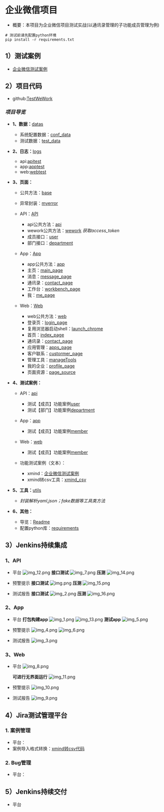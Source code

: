 # 企业微信项目
- 概要：本项目为企业微信项目测试实战(以通讯录管理的子功能成员管理为例)
```shell
# 测试前请先配置python环境
pip install -r requirements.txt
```
## 1）测试案例
- [企业微信测试案例](testcases/功能测试案例/企业微信测试案例.xmind)

## 2）项目代码
- github:[TestWeWork](https://github.com/Lusilucy/TestWeWork)

[comment]: <> (- gitee:[TestWeWork]&#40;&#41;)

### *项目导览*
- **1、数据：**[datas](datas)
  - 系统配置数据：[conf_data](datas/conf_data)
  - 测试数据：[test_data](datas/test_data)
  
- **2、日志：**[logs](logs)
  - api:[apitest](logs/apitest.log)
  - app:[apptest](logs/apptest.log)
  - web:[webtest](logs/webtest.log)

- **3、页面：**
  - 公共方法：[base](pages/base.py)
    
  - 异常封装：[myerror](pages/myerror.py)
    
  - API：[API](pages/API)
    - api公共方法：[api](/pages/API/api.py)
    - wework公共方法：[wework](/pages/API/wework_api.py) *获取access_token*
    - 成员接口：[user](pages/API/user_api.py)
    - 部门接口：[department](pages/API/department_api.py)
    
  - App：[App](pages/API)
    - app公共方法：[app](pages/App/app.py)
    - 主页：[main_page](pages/App/main_page.py)
    - 消息：[message_page](pages/App/message_page)
    - 通讯录：[contact_page](pages/App/contact_page)
    - 工作台：[workbench_page](pages/App/workbench_page)
    - 我：[me_page](pages/App/me_page)
    
  - Web：[Web](pages/Web)
    - web公共方法：[web](pages/Web/web.py)
    - 登录页：[login_page](pages/Web/login_page.py)
    - 复用浏览器启动shell：[launch_chrome](pages/Web/launch_chrome.sh)
    - 首页：[index_page](pages/Web/index_page)
    - 通讯录：[contact_page](pages/Web/contact_page)
    - 应用管理：[apps_page](pages/Web/apps_page)
    - 客户联系：[custormer_page](pages/Web/customer_page)
    - 管理工具：[manageTools](pages/Web/manageTools_page)
    - 我的企业：[profile_page](pages/Web/profile_page)
    - 页面资源：[page_source](pages/Web/page_source)
  
- **4、测试案例：**
  - API：[api](testcases/api)
    - 测试【成员】功能案例[user](testcases/api/test_user_api.py)
    - 测试【部门】功能案例[department](testcases/api/test_department_api.py)
    
  - App：[app](testcases/app)
    - 测试【成员】功能案例[member](testcases/app/test_member_app.py)
    
  - Web：[web](testcases/web)
    - 测试【成员】功能案例[member](testcases/web/test_member_web.py)
  
  - 功能测试案例（文本）：
    - xmind：[企业微信测试案例](testcases/功能测试案例/企业微信测试案例.xmind)
    - xmind转csv工具：[xmind_csv](testcases/功能测试案例/xmind_csv.py)

[comment]: <> (    - csv：)
  
- **5、工具：**[utils](utils/utils.py)
  - *封装解析yaml,json；fake数据等工具类方法*

- **6、其他：**
  - 导览：[Readme](Readme.md)
  - 配置python库：[requirements](requirements.txt)



## 3）Jenkins持续集成
### 1、API
- 平台
  ![img_12.png](images/img_12.png)
  **接口测试**
  ![img_7.png](images/img_7.png)
  **压测**
  ![img_14.png](images/img_14.png)
  
- 预警提示
  **接口测试**
  ![img.png](images/img.png)
  **压测**
  ![img_15.png](images/img_15.png)
  
- 测试报告
  **接口测试**
  ![img_2.png](images/img_2.png)
  **压测**
  ![img_16.png](images/img_16.png)
  
  
### 2、App
- 平台
  **打包构建app**
  ![img_1.png](images/img_1.png)
  ![img_13.png](images/img_13.png)
  **测试app**
  ![img_5.png](images/img_5.png)

- 预警提示
  ![img_4.png](images/img_4.png)
  ![img_6.png](images/img_6.png)

- 测试报告
  ![img_3.png](images/img_3.png)
  
### 3、Web
- 平台
  ![img_8.png](images/img_8.png)
  
  **可进行无界面运行**
  ![img_11.png](images/img_11.png)
  
- 预警提示
  ![img_10.png](images/img_10.png)

- 测试报告
  ![img_9.png](images/img_9.png)

## 4）Jira测试管理平台
### 1. 案例管理
- 平台：
- 案例导入格式转换：[xmind转csv代码](testcases/功能测试案例/xmind_csv.py)
### 2. Bug管理
- 平台：

## 5）Jenkins持续交付
- 平台

